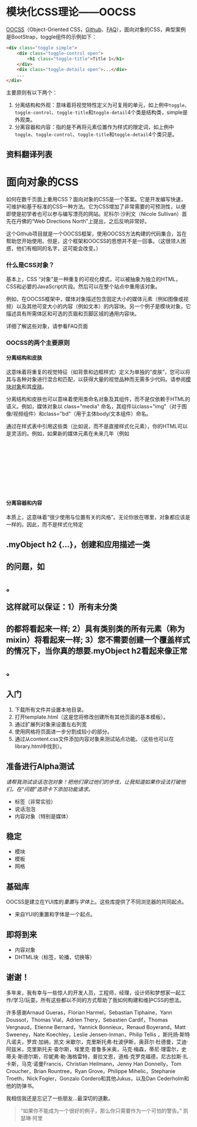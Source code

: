 # 模块化CSS理论——OOCSS

[OOCSS](http://oocss.org)（Object-Oriented CSS，[Github](https://github.com/stubbornella/oocss/wiki)、[FAQ](https://github.com/stubbornella/oocss/wiki/faq)），面向对象的CSS，典型案例是BootStrap，toggle组件的示例如下：

```html
<div class="toggle simple">
    <div class="toggle-control open">
        <h1 class="toggle-title">Title 1</h1>
    </div>
    <div class="toggle-details open">...</div>
    ...
</div>
```

主要原则有以下两个：

1. 分离结构和外观：意味着将视觉特性定义为可复用的单元，如上例中`toggle`、`toggle-control`、`toggle-title`和`toggle-detail`4个类是结构类，simple是外观类。
2. 分离容器和内容：指的是不再将元素位置作为样式的限定词，如上例中`toggle`、`toggle-control`、`toggle-title`和`toggle-detail`4个类只是。

## 资料翻译列表

# 面向对象的CSS

如何在数千页面上重用CSS？面向对象的CSS是一个答案。它是开发编写快速，可维护和基于标准的CSS一种方法。它为CSS增加了非常需要的可预测性，以便即使是初学者也可以参与编写漂亮的网站。尼科尔·沙利文（Nicole Sullivan）首先在丹佛的“Web Directions North”上提出，之后反响非常好。

这个Github项目就是一个OOCSS框架，使用OOCSS方法构建的代码集合，旨在帮助您开始使用。但是，这个框架和OOCSS的思想并不是一回事。（这很领人困惑，他们有相同的名字，这可能会改变。）

### 什么是CSS对象？

基本上，CSS “对象”是一种重复的可视化模式，可以被抽象为独立的HTML，CSS和必要的JavaScript片段。然后可以在整个站点中重用该对象。

例如，在OOCSS框架中，媒体对象描述包含固定大小的媒体元素（例如图像或视频）以及其他可变大小的内容（例如文本）的内容块。另一个例子是模块对象，它描述具有所需体区和可选的页眉和页脚区域的通用内容块。

详细了解这些对象，请参看FAQ页面

### OOCSS的两个主要原则

#### 分离结构和皮肤

这意味着将重复的视觉特征（如背景和边框样式）定义为单独的“皮肤”，您可以将其与各种对象进行混合和匹配，以获得大量的视觉品种而无需多少代码。请参阅[模块对象]()和其[皮肤]()。

分离结构和皮肤也可以意味着使用类命名对象及其组件，而不是仅依赖于HTML的语义。例如，媒体对象以 class="media" 命名，其组件以class="img"（对于图像/视频组件）和class="bd"（用于主体body/文本组件）命名。

通过在样式表中引用这些类（比如说，而不是直接样式化<img>元素），你的HTML可以是灵活的。例如，如果新的媒体元素在未来几年（例如<svg>）流行起来，则可以将其集成到HTML中，而不必修改CSS。

#### 分离容器和内容

本质上，这意味着“很少使用与位置有关的风格”。无论你放在哪里，对象都应该是一样的。因此，而不是样式化特定<h2> .myObject h2 {...}，创建和应用描述一类<h2>的问题，如<h2 class="category">。

这样就可以保证：1）所有未分类<h2>的都将看起来一样; 2）具有类别类的所有元素（称为mixin）将看起来一样; 3）您不需要创建一个覆盖样式的情况下，当你真的想要.myObject h2看起来像正常<h2>。

## 入门

1. 下载所有文件并设置本地目录。
2. 打开template.html（这是您将修改创建所有其他页面的基本模板）。
3. 通过扩展列对象来设置左右列宽
4. 使用网格将页面进一步分割成较小的部分。
5. 通过从content.css文件添加内容对象来测试站点功能。（这些也可以在library.html中找到）。

## 准备进行Alpha测试

*请帮我测试谈话泡泡对象！把他们穿过他们的步伐，让我知道如果你设法打破他们。在“问题”选项卡下添加功能请求。*

* 标签（非常实验）
* 说话泡泡
* 内容对象（特别是媒体）

## 稳定

* 模块
* 模板
* 网格

## 基础库

OOCSS是建立在YUI库的*重置*与*字体*上。这些库提供了不同浏览器的共同起点。

* 来自YUI的重置和字体是一个起点。

## 即将到来

* 内容对象
* DHTML块（标签，轮播，切换等）

## 谢谢！

多年来，我有幸与一些惊人的开发人员，工程师，经理，设计师和梦想家一起工作/学习/玩耍。所有这些都以不同的方式帮助了我如何构建和维护CSS的想法。

许多感谢Arnaud Gueras，Florian Harmel，Sebastian Tiphaine，Yann Doussot，Thomas Vial，Adrien Thery，Sebastien Cardif，Thomas Vergnaud，Etienne Bernard，Yannick Bonnieux，Renaud Boyerand，Matt Sweeney，Nate Koechley，Leslie Jensen-Inman，Philip Tellis ，斯托扬·斯特凡诺夫，罗宾·加纳，凯文·米歇尔，克里斯托弗·杜波伊斯，奥菲尔·杜德曼，艾迪·阿兹米，克里斯托夫·查尔斯，埃里克·普鲁多米奥，马克·梅森，蒂尼·理雷尔，史蒂夫·斯德尔斯，珍妮弗·勒·海格雷特，普拉文恩，道格·克罗克福德，尼古拉斯·扎卡斯，马克·诺曼Francis，Christian Heilmann，Jenny Han Donnelly，Tom Croucher，Brian Rountree，Ryan Grove，Philippe Mihelic，Stephanie Troeth，Nick Fogler，Gonzalo Cordero和其他Jukus，以及Dan Cederholm和他的防弹书。

我相信我还是忘记了一些朋友...最深切的道歉。

> “如果你不能成为一个很好的例子，那么你只需要作为一个可怕的警告。”
> 凯瑟琳·阿里
